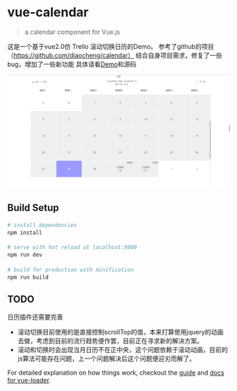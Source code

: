 # vue-calendar

> a calendar component for Vue.js

这是一个基于vue2.0仿 Trello 滚动切换日历的Demo。
参考了github的项目（https://github.com/diaocheng/calendar）
结合自身项目需求，修复了一些bug，增加了一些新功能
具体请看[Demo](https://wuyaoxing.github.io/calendar/)和源码

![Alt calendar](https://github.com/wuyaoxing/vue-calendar/blob/master/src/assets/calendar.png "calendar")

## Build Setup

``` bash
# install dependencies
npm install

# serve with hot reload at localhost:8080
npm run dev

# build for production with minification
npm run build

```

## TODO
日历插件还需要完善
- 滚动切换目前使用的是直接控制scrollTop的值，本来打算使用jquery的动画去做，考虑到目前的流行趋势便作罢，目前正在寻求新的解决方案。
- 滚动和切换时会出现当月日历不在正中央，这个问题依赖于滚动动画，目前的js算法可能存在问题，上一个问题解决后这个问题便迎刃而解了。


For detailed explanation on how things work, checkout the [guide](http://vuejs-templates.github.io/webpack/) and [docs for vue-loader](http://vuejs.github.io/vue-loader).
